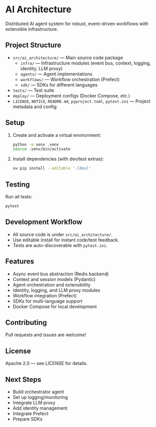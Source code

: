 # AI Architecture

Distributed AI agent system for robust, event-driven workflows with extensible infrastructure.

## Project Structure

- `src/ai_architecture/` — Main source code package
  - `infra/` — Infrastructure modules (event bus, context, logging, identity, LLM proxy)
  - `agents/` — Agent implementations
  - `workflows/` — Workflow orchestration (Prefect)
  - `sdk/` — SDKs for different languages
- `tests/` — Test suite
- `deploy/` — Deployment configs (Docker Compose, etc.)
- `LICENSE`, `NOTICE`, `README.md`, `pyproject.toml`, `pytest.ini` — Project metadata and config

## Setup

1. Create and activate a virtual environment:
   ```sh
   python -m venv .venv
   source .venv/bin/activate
   ```
2. Install dependencies (with dev/test extras):
   ```sh
   uv pip install --editable '.[dev]'
   ```

## Testing

Run all tests:
```sh
pytest
```

## Development Workflow
- All source code is under `src/ai_architecture/`.
- Use editable install for instant code/test feedback.
- Tests are auto-discoverable with `pytest.ini`.

## Features
- Async event bus abstraction (Redis backend)
- Context and session models (Pydantic)
- Agent orchestration and extensibility
- Identity, logging, and LLM proxy modules
- Workflow integration (Prefect)
- SDKs for multi-language support
- Docker Compose for local development

## Contributing
Pull requests and issues are welcome!

## License
Apache 2.0 — see LICENSE for details.

## Next Steps
- Build orchestrator agent
- Set up logging/monitoring
- Integrate LLM proxy
- Add identity management
- Integrate Prefect
- Prepare SDKs
